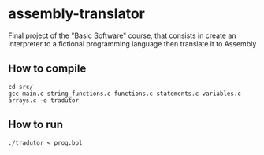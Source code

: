 # assembly-translator

Final project of the "Basic Software" course, that consists in create an interpreter to a fictional programming language then translate it to Assembly

## How to compile

```
cd src/
gcc main.c string_functions.c functions.c statements.c variables.c arrays.c -o tradutor
```

## How to run

```
./tradutor < prog.bpl
```
